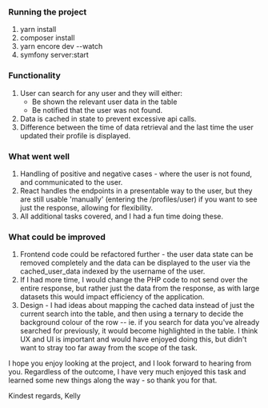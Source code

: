 ### Running the project

1. yarn install
2. composer install
3. yarn encore dev --watch
4. symfony server:start

### Functionality

1. User can search for any user and they will either:
    - Be shown the relevant user data in the table
    - Be notified that the user was not found.
2. Data is cached in state to prevent excessive api calls.
3. Difference between the time of data retrieval and the last time the user updated their profile is displayed.

### What went well
1. Handling of positive and negative cases - where the user is not found, and communicated to the user.
2. React handles the endpoints in a presentable way to the user, but they are still usable 'manually' (entering the /profiles/user) if you want to see just the response, allowing for flexibility.
3. All additional tasks covered, and I had a fun time doing these.

### What could be improved
1. Frontend code could be refactored further - the user data state can be removed completely and the data can be displayed to the user via the cached_user_data indexed by the username of the user. 
2. If I had more time, I would change the PHP code to not send over the entire response, but rather just the data from the response, as with large datasets this would impact efficiency of the application.
3. Design - I had ideas about mapping the cached data instead of just the current search into the table, and then using a ternary to decide the background colour of the row -- ie. if you search for data you've already searched for previously, it would become highlighted in the table. I think UX and UI is important and would have enjoyed doing this, but didn't want to stray too far away from the scope of the task.

I hope you enjoy looking at the project, and I look forward to hearing from you. Regardless of the outcome, I have very much enjoyed this task and learned some new things along the way - so thank you for that.

Kindest regards,
Kelly